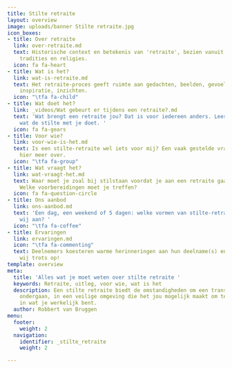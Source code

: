 ```yaml
---
title: Stilte retraite
layout: overview
image: uploads/banner Stilte retraite.jpg
icon_boxes:
- title: Over retraite
  link: over-retraite.md
  text: Historische context en betekenis van 'retraite', bezien vanuit verschillende
    tradities en religies.
  icon: fa fa-heart
- title: Wat is het?
  link: wat-is-retraite.md
  text: Het retraite-proces geeft ruimte aan gedachten, beelden, gevoel, sensatie,
    inspiratie, inzichten.
  icon: "\tfa fa-child"
- title: Wat doet het?
  link: _videos/Wat gebeurt er tijdens een retraite?.md
  text: 'Wat brengt een retraite jou? Dat is voor iedereen anders. Lees hier meer
    wat de stilte met je doet. '
  icon: fa fa-gears
- title: Voor wie?
  link: voor-wie-is-het.md
  text: Is een stilte-retraite wel iets voor mij? Een vaak gestelde vraag! Lees er
    hier meer over.
  icon: "\tfa fa-group"
- title: Wat vraagt het?
  link: wat-vraagt-het.md
  text: Waar moet je zoal bij stilstaan voordat je aan een retraite gaat deelnemen?
    Welke voorbereidingen moet je treffen?
  icon: fa fa-question-circle
- title: Ons aanbod
  link: ons-aanbod.md
  text: 'Een dag, een weekend of 5 dagen: welke vormen van stilte-retraite bieden
    wij aan? '
  icon: "\tfa fa-coffee"
- title: Ervaringen
  link: ervaringen.md
  icon: "\tfa fa-commenting"
  text: Deelnemers koesteren warme herinneringen aan hun deelname(s) en daar zijn
    wij trots op!
template: overview
meta:
  title: 'Alles wat je moet weten over stilte retraite '
  keywords: Retraite, uitleg, voor wie, wat is het
  description: Een stilte retraite biedt de omstandigheden om een transformatie te
    ondergaan, in een veilige omgeving die het jou mogelijk maakt om te kunnen ontspannen
    in wat je werkelijk bent.
  author: Robbert van Bruggen
menu:
  footer:
    weight: 2
  navigation:
    identifier: _stilte_retraite
    weight: 2

---
```

